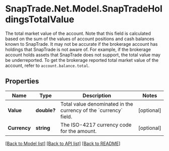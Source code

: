 # SnapTrade.Net.Model.SnapTradeHoldingsTotalValue
The total market value of the account. Note that this field is calculated based on the sum of the values of account positions and cash balances known to SnapTrade. It may not be accurate if the brokerage account has holdings that SnapTrade is not aware of. For example, if the brokerage account holds assets that SnapTrade does not support, the total value may be underreported. To get the brokerage reported total market value of the account, refer to `account.balance.total`.

## Properties

Name | Type | Description | Notes
------------ | ------------- | ------------- | -------------
**Value** | **double?** | Total value denominated in the currency of the &#x60;currency&#x60; field. | [optional] 
**Currency** | **string** | The ISO-4217 currency code for the amount. | [optional] 

[[Back to Model list]](../README.md#documentation-for-models) [[Back to API list]](../README.md#documentation-for-api-endpoints) [[Back to README]](../README.md)

